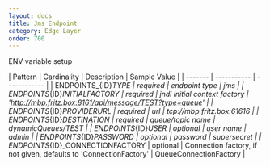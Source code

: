 ```yaml
---
layout: docs
title: Jms Endpoint
category: Edge Layer
order: 700
---
```


ENV variable setup

| Pattern | Cardinality | Description | Sample Value |
| ------- | ----------- | ------------ |
| ENDPOINTS_{ID}_TYPE | required | endpoint type | jms |
| ENDPOINTS_{ID}_INITIALFACTORY | required | jndi initial context factory | 'http://mbp.fritz.box:8161/api/message/TEST?type=queue' |
| ENDPOINTS_{ID}_PROVIDERURL | required | url | tcp://mbp.fritz.box:61616 |
| ENDPOINTS_{ID}_DESTINATION | required | queue/topic name | dynamicQueues/TEST |
| ENDPOINTS_{ID}_USER | optional | user name | admin |
| ENDPOINTS_{ID}_PASSWORD | optional | password | supersecret |
| ENDPOINTS_{ID}_CONNECTIONFACTORY | optional | Connection factory, if not given, defaults to 'ConnectionFactory' | QueueConnectionFactory |

<style>
td, th {
    border: 1px solid var(--secondary);
    padding: 0.5em;
}
</style>